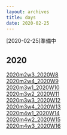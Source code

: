 ```yaml
---
layout: archives
title: days
date: 2020-02-25
---
```

[2020-02-25]準備中
## 2020
[2020m2w3_2020W8](https://kidokun153.github.io/days/archives/2020m2w3_2020W8)<br>
[2020m2w4_2020W9](https://kidokun153.github.io/days/archives/2020m2w4_2020W9)<br>
[2020m3w1_2020W10](https://kidokun153.github.io/days/archives/2020m3w1_2020W10)<br>
[2020m3w2_2020W11](https://kidokun153.github.io/days/archives/2020m3w2_2020W11)<br>
[2020m3w3_2020W12](https://kidokun153.github.io/days/archives/2020m3w3_2020W12)<br>
[2020m3w4_2020W13](https://kidokun153.github.io/days/archives/2020m3w4_2020W13)<br>
[2020m4w1_2020W14](https://kidokun153.github.io/days/archives/2020m4w1_2020W14)<br>
[2020m4w2_2020W15](https://kidokun153.github.io/days/archives/2020m4w2_2020W15)<br>
[2020m4w3_2020W16](https://kidokun153.github.io/days/archives/2020m4w3_2020W16)<br>